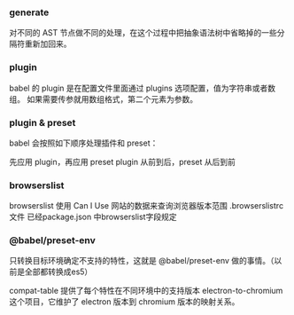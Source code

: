 ### generate
对不同的 AST 节点做不同的处理，在这个过程中把抽象语法树中省略掉的一些分隔符重新加回来。


### plugin
babel 的 plugin 是在配置文件里面通过 plugins 选项配置，值为字符串或者数组。
如果需要传参就用数组格式，第二个元素为参数。

### plugin & preset 
babel 会按照如下顺序处理插件和 preset：

先应用 plugin，再应用 preset
plugin 从前到后，preset 从后到前


### browserslist 
browserslist 使用 Can I Use 网站的数据来查询浏览器版本范围
.browserslistrc 文件 已经package.json 中browserslist字段规定


### @babel/preset-env
只转换目标环境确定不支持的特性，这就是 @babel/preset-env 做的事情。（以前是全部都转换成es5）

compat-table 提供了每个特性在不同环境中的支持版本
electron-to-chromium 这个项目，它维护了 electron 版本到 chromium 版本的映射关系。


